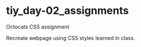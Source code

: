 # tiy_day-02_assignments
Octocats CSS assignment

Recreate webpage using CSS styles learned in class.
